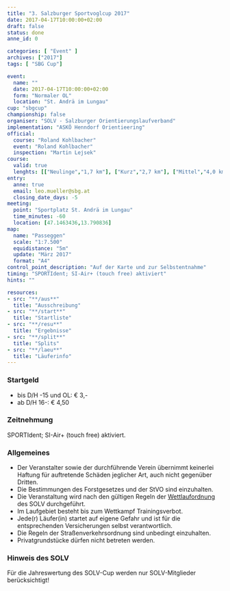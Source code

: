 ```yaml
---
title: "3. Salzburger Sportvoglcup 2017"
date: 2017-04-17T10:00:00+02:00
draft: false
status: done
anne_id: 0

categories: [ "Event" ]
archives: ["2017"]
tags: [ "SBG Cup"]

event:
  name: ""
  date: 2017-04-17T10:00:00+02:00
  form: "Normaler OL"
  location: "St. Andrä im Lungau"
cup: "sbgcup"
championship: false
organiser: "SOLV - Salzburger Orientierungslaufverband"
implementation: "ASKÖ Henndorf Orientieering" 
official:
  course: "Roland Kohlbacher"
  event: "Roland Kohlbacher"
  inspection: "Martin Lejsek"
course:
  valid: true
  lenghts: [["Neulinge","1,7 km"], ["Kurz","2,7 km"], ["Mittel","4,0 km"], ["Lang","6,0 km"]]
entry:
  anne: true
  email: leo.mueller@sbg.at
  closing_date_days: -5
meeting:
  point: "Sportplatz St. Andrä im Lungau"
  time_minutes: -60
  location: [47.1463436,13.790836]
map:
  name: "Passeggen"
  scale: "1:7.500"
  equidistance: "5m"
  update: "März 2017"
  format: "A4"
control_point_description: "Auf der Karte und zur Selbstentnahme"
timing: "SPORTIdent; SI-Air+ (touch free) aktiviert"
hints: ""

resources:
- src: "**/aus**"
  title: "Ausschreibung"
- src: "**/start**"
  title: "Startliste"
- src: "**/resu**"
  title: "Ergebnisse"
- src: "**/split**"
  title: "Splits"
- src: "**/laeu**"
  title: "Läuferinfo"
---
```


### Startgeld

- bis D/H -15 und OL: € 3,-
- ab D/H 16-: € 4,50

### Zeitnehmung

SPORTIdent; SI-Air+ (touch free) aktiviert.

### Allgemeines

- Der Veranstalter sowie der durchführende Verein übernimmt keinerlei Haftung für auftretende Schäden jeglicher Art, auch nicht gegenüber Dritten.
- Die Bestimmungen des Forstgesetzes und der StVO sind einzuhalten.
- Die Veranstaltung wird nach den gültigen Regeln der [Wettlaufordnung](../../wettlaufordnung) des SOLV durchgeführt.
- Im Laufgebiet besteht bis zum Wettkampf Trainingsverbot.
- Jede\(r) Läufer(in) startet auf eigene Gefahr und ist für die entsprechenden Versicherungen selbst verantwortlich.
- Die Regeln der Straßenverkehrsordnung sind unbedingt einzuhalten.
- Privatgrundstücke dürfen nicht betreten werden.

### Hinweis des SOLV
Für die Jahreswertung des SOLV-Cup werden nur SOLV-Mitglieder berücksichtigt!